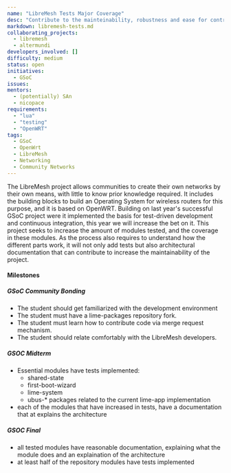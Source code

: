```yaml
---
name: "LibreMesh Tests Major Coverage"
desc: "Contribute to the mainteinability, robustness and ease for contributors of the the LibreMesh project by implementing tests"
markdown: libremesh-tests.md
collaborating_projects:
  - libremesh
  - altermundi
developers_involved: []
difficulty: medium
status: open
initiatives:
  - GSoC
issues:
mentors:
  - (potentially) SAn
  - nicopace
requirements:
  - "lua"
  - "testing"
  - "OpenWRT"
tags:
  - GSoC
  - OpenWrt
  - LibreMesh
  - Networking
  - Community Networks
---
```


The LibreMesh project allows communities to create their own networks by their own means, with little to know prior knowledge required.
It includes the building blocks to build an Operating System for wireless routers for this purpose, and it is based on OpenWRT.
Building on last year's successful GSoC project were it implemented the basis for test-driven development and continuous integration, this year we will increase the bet on it.
This project seeks to increase the amount of modules tested, and the coverage in these modules.
As the process also requires to understand how the different parts work, it will not only add tests but also architectural documentation that can contribute to increase the maintainability of the project.

#### Milestones

##### GSoC Community Bonding

* The student should get familiarized with the development environment
* The student must have a lime-packages repository fork.
* The student must learn how to contribute code via merge request mechanism.
* The student should relate comfortably with the LibreMesh developers.

##### GSOC Midterm

* Essential modules have tests implemented:
  * shared-state
  * first-boot-wizard
  * lime-system
  * ubus-\* packages related to the current lime-app implementation
* each of the modules that have increased in tests, have a documentation that at explains the architecture

##### GSOC Final

* all tested modules have reasonable documentation, explaining what the module does and an explaination of the architecture
* at least half of the repository modules have tests implemented

